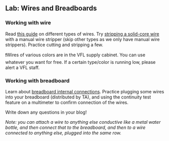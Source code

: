 ## Lab: Wires and Breadboards

### Working with wire

Read [this guide](https://learn.sparkfun.com/tutorials/working-with-wire/all) on different types of wires. Try [stripping a solid-core wire](https://learn.sparkfun.com/tutorials/working-with-wire/how-to-strip-a-wire)
with a manual wire stripper (skip other types as we only have manual wire strippers). Practice cutting and stripping a few.

❗️Wires of various colors are in the VFL supply cabinet. You can use whatever you want for free. If a certain type/color is running low, please alert a VFL staff.

### Working with breadboard

Learn about [breadboard internal connections](https://hellocircuits.com/2013/01/19/breadboard-internal-connections/). Practice plugging some wires
into your breadboard (distributed by TA), and using the continuity test feature on a multimeter to confirm connection of the wires.

Write down any questions in your blog!

_Note: you can attach a wire to anything else conductive like a metal water bottle, and then connect that to the breadboard, and then to a wire connected to anything else, plugged into the same row._
